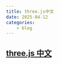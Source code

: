 ```yaml
---
title: three.js中文
date: 2025-04-12
categories:
    - blog
---
```


## [three.js 中文](http://webgl3d.cn/)
